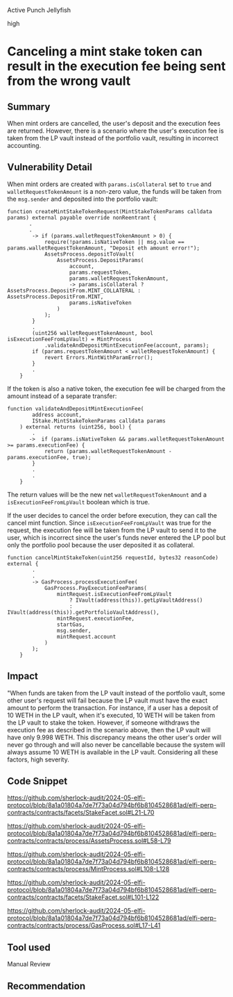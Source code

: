 Active Punch Jellyfish

high

# Canceling a mint stake token can result in the execution fee being sent from the wrong vault

## Summary
When mint orders are cancelled, the user's deposit and the execution fees are returned. However, there is a scenario where the user's execution fee is taken from the LP vault instead of the portfolio vault, resulting in incorrect accounting.
## Vulnerability Detail
When mint orders are created with `params.isCollateral` set to `true` and `walletRequestTokenAmount` is a non-zero value, the funds will be taken from the `msg.sender` and deposited into the portfolio vault:

```solidity
function createMintStakeTokenRequest(MintStakeTokenParams calldata params) external payable override nonReentrant {
       .
       .
        -> if (params.walletRequestTokenAmount > 0) {
            require(!params.isNativeToken || msg.value == params.walletRequestTokenAmount, "Deposit eth amount error!");
            AssetsProcess.depositToVault(
                AssetsProcess.DepositParams(
                    account,
                    params.requestToken,
                    params.walletRequestTokenAmount,
                    -> params.isCollateral ? AssetsProcess.DepositFrom.MINT_COLLATERAL : AssetsProcess.DepositFrom.MINT,
                    params.isNativeToken
                )
            );
        }
        .
        (uint256 walletRequestTokenAmount, bool isExecutionFeeFromLpVault) = MintProcess
            .validateAndDepositMintExecutionFee(account, params);
        if (params.requestTokenAmount < walletRequestTokenAmount) {
            revert Errors.MintWithParamError();
        }
        .
    }
```

If the token is also a native token, the execution fee will be charged from the amount instead of a separate transfer:

```solidity
function validateAndDepositMintExecutionFee(
        address account,
        IStake.MintStakeTokenParams calldata params
    ) external returns (uint256, bool) {
        .
       ->  if (params.isNativeToken && params.walletRequestTokenAmount >= params.executionFee) {
            return (params.walletRequestTokenAmount - params.executionFee, true);
        }
        .
        .
    }
```

The return values will be the new net `walletRequestTokenAmount` and a `isExecutionFeeFromLpVault` boolean which is true.

If the user decides to cancel the order before execution, they can call the cancel mint function. Since `isExecutionFeeFromLpVault` was true for the request, the execution fee will be taken from the LP vault to send it to the user, which is incorrect since the user's funds never entered the LP pool but only the portfolio pool because the user deposited it as collateral.

```solidity
function cancelMintStakeToken(uint256 requestId, bytes32 reasonCode) external {
        .
        .
        -> GasProcess.processExecutionFee(
            GasProcess.PayExecutionFeeParams(
                mintRequest.isExecutionFeeFromLpVault
                    ? IVault(address(this)).getLpVaultAddress()
                    : IVault(address(this)).getPortfolioVaultAddress(),
                mintRequest.executionFee,
                startGas,
                msg.sender,
                mintRequest.account
            )
        );
    }
```


## Impact
"When funds are taken from the LP vault instead of the portfolio vault, some other user's request will fail because the LP vault must have the exact amount to perform the transaction. For instance, if a user has a deposit of 10 WETH in the LP vault, when it's executed, 10 WETH will be taken from the LP vault to stake the token. However, if someone withdraws the execution fee as described in the scenario above, then the LP vault will have only 9.998 WETH. This discrepancy means the other user's order will never go through and will also never be cancellable because the system will always assume 10 WETH is available in the LP vault. Considering all these factors, high severity.
## Code Snippet
https://github.com/sherlock-audit/2024-05-elfi-protocol/blob/8a1a01804a7de7f73a04d794bf6b8104528681ad/elfi-perp-contracts/contracts/facets/StakeFacet.sol#L21-L70

https://github.com/sherlock-audit/2024-05-elfi-protocol/blob/8a1a01804a7de7f73a04d794bf6b8104528681ad/elfi-perp-contracts/contracts/process/AssetsProcess.sol#L58-L79

https://github.com/sherlock-audit/2024-05-elfi-protocol/blob/8a1a01804a7de7f73a04d794bf6b8104528681ad/elfi-perp-contracts/contracts/process/MintProcess.sol#L108-L128

https://github.com/sherlock-audit/2024-05-elfi-protocol/blob/8a1a01804a7de7f73a04d794bf6b8104528681ad/elfi-perp-contracts/contracts/facets/StakeFacet.sol#L101-L122

https://github.com/sherlock-audit/2024-05-elfi-protocol/blob/8a1a01804a7de7f73a04d794bf6b8104528681ad/elfi-perp-contracts/contracts/process/GasProcess.sol#L17-L41
## Tool used

Manual Review

## Recommendation
